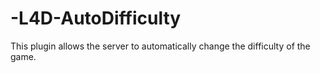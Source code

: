 # -L4D-AutoDifficulty
This plugin allows the server to automatically change the difficulty of the game.
